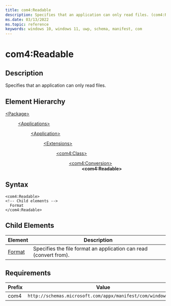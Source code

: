 ```yaml
---
title: com4:Readable
description: Specifies that an application can only read files. (com4:Readable)
ms.date: 03/13/2022
ms.topic: reference
keywords: windows 10, windows 11, uwp, schema, manifest, com
---
```


# com4:Readable



## Description
Specifies that an application can only read files.



## Element Hierarchy
<dl><dt><a href = "element-package.md">&lt;Package&gt;</a></dt>
<dd>
<dl><dt><a href = "element-applications.md">&lt;Applications&gt;</a></dt>
<dd>
<dl><dt><a href = "element-application.md">&lt;Application&gt;</a></dt>
<dd>
<dl><dt><a href = "element-1-extensions.md">&lt;Extensions&gt;</a></dt>
<dd>
<dl><dt><a href = "element-com4-class.md">&lt;com4:Class&gt;</a></dt>
<dd>
<dl><dt><a href = "element-com4-conversion.md">&lt;com4:Conversion&gt;</a></dt>
<dd>
<b>&lt;com4:Readable&gt;</b>
</dd>
</dl>
</dd>
</dl>
</dd>
</dl>
</dd>
</dl>
</dd>
</dl>
</dd>
</dl>

## Syntax
```syntax
<com4:Readable>
<!-- Child elements -->
  Format
</com4:Readable>
```




## Child Elements

| Element | Description |
| -----------| -------------|
| [Format](element-com4-format.md) | Specifies the file format an application can read (convert from). |

## Requirements
| Prefix | Value |
| ---------------| -------------------------------------------------------------|
| com4 | `http://schemas.microsoft.com/appx/manifest/com/windows10/4` |
